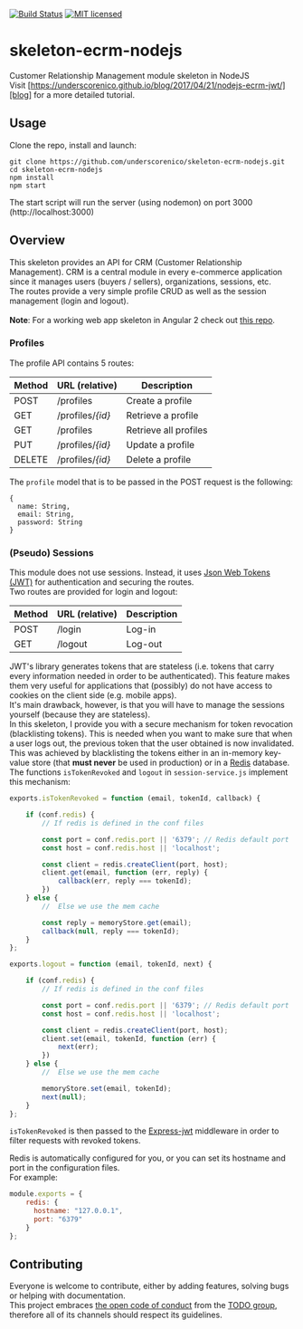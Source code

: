 [![Build Status](https://travis-ci.org/underscorenico/skeleton-ecrm-nodejs.svg?branch=master)](https://travis-ci.org/underscorenico/skeleton-ecrm-nodejs)
[![MIT licensed](https://img.shields.io/badge/license-MIT-blue.svg)](https://raw.githubusercontent.com/underscorenico/skeleton-ecrm-nodejs/master/LICENSE.txt)

# skeleton-ecrm-nodejs

Customer Relationship Management module skeleton in NodeJS
<br>
Visit [https://underscorenico.github.io/blog/2017/04/21/nodejs-ecrm-jwt/][blog] for a more detailed tutorial.

[blog]: https://underscorenico.github.io/blog/2017/04/21/nodejs-ecrm-jwt/

## Usage
Clone the repo, install and launch:
```
git clone https://github.com/underscorenico/skeleton-ecrm-nodejs.git
cd skeleton-ecrm-nodejs
npm install
npm start
```
The start script will run the server (using nodemon) on port 3000 (http://localhost:3000)
## Overview
This skeleton provides an API for CRM (Customer Relationship Management). CRM is a central module in every e-commerce application since it manages users (buyers / sellers), organizations, sessions, etc.
<br>
The routes provide a very simple profile CRUD as well as the session management (login and logout).
<br>
<br>
**Note**: For a working web app skeleton in Angular 2 check out [this repo][angular2].

[angular2]: https://github.com/JunkyDeLuxe/angular4-starter

### Profiles
The profile API contains 5 routes:
 
Method | URL (relative) | Description 
--- | --- | --- 
POST | /profiles | Create a profile
GET | /profiles/*{id}* | Retrieve a profile 	
GET | /profiles | Retrieve all profiles
PUT | /profiles/*{id}* | Update a profile 	
DELETE | /profiles/*{id}* | Delete a profile 	

The ```profile``` model that is to be passed in the POST request is the following:

```
{
  name: String,
  email: String,
  password: String
}
```

### (Pseudo) Sessions
This module does not use sessions. Instead, it uses [Json Web Tokens (JWT)][jwt] for authentication and securing the routes.
<br>
Two routes are provided for login and logout:

Method | URL (relative) | Description 
--- | --- | --- 
POST | /login | Log-in
GET | /logout | Log-out


JWT's library generates tokens that are stateless (i.e. tokens that carry every information needed in order to be authenticated). This feature makes them very useful for applications that (possibly) do not have access to cookies on the client side (e.g. mobile apps).
<br>
It's main drawback, however, is that you will have to manage the sessions yourself (because they are stateless).
<br>
In this skeleton, I provide you with a secure mechanism for token revocation (blacklisting tokens). This is needed when you want to make sure that when a user logs out, the previous token that the user obtained is now invalidated. 
<br>
This was achieved by blacklisting the tokens either in an in-memory key-value store (that **must never** be used in production) or in a [Redis][redis] database.
<br>
The functions ```isTokenRevoked``` and ```logout``` in ```session-service.js``` implement this mechanism:

```javascript
exports.isTokenRevoked = function (email, tokenId, callback) {

	if (conf.redis) {
		// If redis is defined in the conf files

		const port = conf.redis.port || '6379'; // Redis default port
		const host = conf.redis.host || 'localhost';

		const client = redis.createClient(port, host);
		client.get(email, function (err, reply) {
			callback(err, reply === tokenId);
		})
	} else {
		//	Else we use the mem cache

		const reply = memoryStore.get(email);
		callback(null, reply === tokenId);
	}
};

exports.logout = function (email, tokenId, next) {

	if (conf.redis) {
		// If redis is defined in the conf files

		const port = conf.redis.port || '6379'; // Redis default port
		const host = conf.redis.host || 'localhost';

		const client = redis.createClient(port, host);
		client.set(email, tokenId, function (err) {
			next(err);
		})
	} else {
		//	Else we use the mem cache

		memoryStore.set(email, tokenId);
		next(null);
	}
};
```
```isTokenRevoked``` is then passed to the [Express-jwt][expressjwt] middleware in order to filter requests with revoked tokens.

[expressjwt]: https://github.com/auth0/express-jwt

Redis is automatically configured for you, or you can set its hostname and port in the configuration files. 
<br>
For example:

```javascript
module.exports = {
	redis: {
	  hostname: "127.0.0.1",
	  port: "6379"
	}
};
```

[jwt]: https://jwt.io/
[redis]: https://redis.io/

## Contributing

Everyone is welcome to contribute, either by adding features, solving bugs or helping with documentation.
<br>
This project embraces [the open code of conduct][codeofconduct] from the [TODO group][todogroup], therefore all of its channels should respect its guidelines.
<br>

[codeofconduct]: http://todogroup.org/opencodeofconduct
[todogroup]: http://todogroup.org

